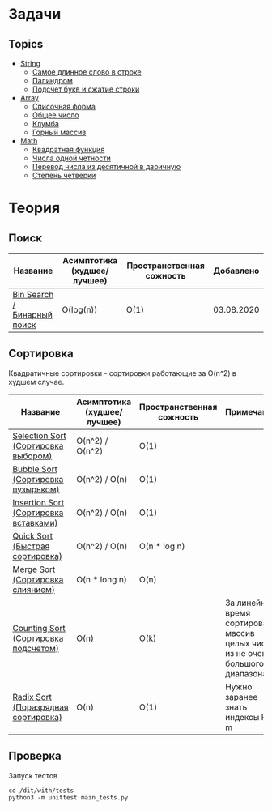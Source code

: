 # Задачи
## Topics


* [String](src/Topics/String)
    * [Самое длинное слово в строке](src/Topics/String/1)
    * [Палиндром](src/Topics/String/2)
    * [Подсчет букв и сжатие строки](src/Topics/String/3)
* [Array](src/Topics/Array)
    * [Списочная форма](src/Topics/Array/1)
    * [Общее число](src/Topics/Array/2)
    * [Клумба](src/Topics/Array/3)
    * [Горный массив](src/Topics/Array/4)
* [Math](src/Topics/Math) 
    * [Квадратная функция](src/Topics/Math/1)
    * [Числа одной четности](src/Topics/Math/2)
    * [Перевод числа из десятичной в двоичную](src/Topics/Math/3)
    * [Степень четверки](src/Topics/Math/4)

# Теория
## Поиск

| Название                                              | Асимптотика (худшее/лучшее)   | Пространственная сожность |  Добавлено |
| -------------                                         | -------------                 | -------------             | ------------- |
| [Bin Search / Бинарный поиск](src/Search/bin_search/) | O(log(n))                     |  O(1)                     | 03.08.2020 | 


## Сортировка

Квадратичные сортировки - сортировки работающие за O(n^2) в худшем случае.

| Название                                                         | Асимптотика (худшее/лучшее)    | Пространственная сожность |  Примечание           | Добавлено |
| -------------                                                    | -------------                  | -------------             | -------------         | ------------- |
| [Selection Sort (Сортировка выбором)](src/Sort/selection_sort/)  | O(n^2) /  O(n^2)               |  O(1)                     |                       | 03.08.2020 |
| [Bubble Sort (Сортировка пузырьком)](src/Sort/buble_sort/)       | O(n^2) /  O(n)                 |  O(1)                     |                       | 03.08.2020 |
| [Insertion Sort (Сортировка вставками)](src/Sort/insertion_sort/)| O(n^2) /  O(n)                 |  O(1)                     |                       | 04.08.2020 | 
| [Quick Sort (Быстрая сортировка)](src/Sort/quick_sort/)          | O(n^2) / O(n)                  | O(n * log n)              |                       | 06.08.2020 |
| [Merge Sort (Сортировка слиянием)](src/Sort/merge_sort/)         | O(n * long n)                  | O(n)                      |                       | 13.08.2020 |
| [Counting Sort (Сортировка подсчетом)](src/Sort/counting_sort/)  | O(n)                           | O(k)                       | За линейное время сортировать массив целых чисел из не очень большого диапазона k | ??.08.2020 |
| [Radix Sort (Поразрядная сортировка)](src/Sort/radix_sort/)      | O(n)                           | O(1)                       | Нужно заранее знать индексы k, m    | ??.08.2020 |


## Проверка

Запуск тестов

```
cd /dit/with/tests
python3 -m unittest main_tests.py
```